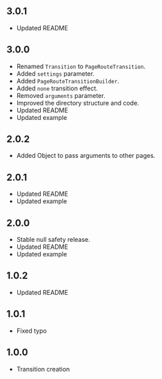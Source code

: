 ## 3.0.1

* Updated README


## 3.0.0

* Renamed `Transition` to `PageRouteTransition`.
* Added `settings` parameter.
* Added `PageRouteTransitionBuilder`.
* Added `none` transition effect.
* Removed `arguments` parameter.
* Improved the directory structure and code.
* Updated README
* Updated example

## 2.0.2

* Added Object to pass arguments to other pages.


## 2.0.1

* Updated README
* Updated example

## 2.0.0

* Stable null safety release.
* Updated README
* Updated example

## 1.0.2

* Updated README

## 1.0.1

* Fixed typo

## 1.0.0

* Transition creation

